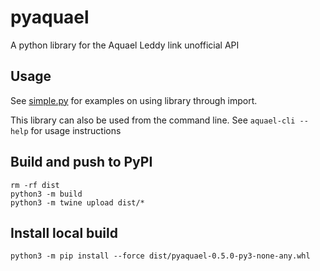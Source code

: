 # pyaquael
A python library for the Aquael Leddy link unofficial API

## Usage
See [simple.py](examples/simple.py) for examples on using library through import.

This library can also be used from the command line. See `aquael-cli --help` for usage instructions

## Build and push to PyPI

```
rm -rf dist
python3 -m build
python3 -m twine upload dist/*
```

## Install local build

```
python3 -m pip install --force dist/pyaquael-0.5.0-py3-none-any.whl
```